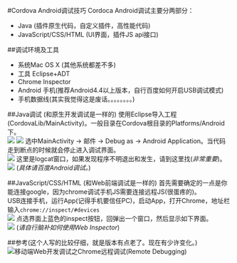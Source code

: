 #Cordova Android调试技巧
Cordoca Android调试主要分两部分：<br>

- Java (插件原生代码，自定义插件，高性能代码)
- JavaScript/CSS/HTML (UI界面，插件JS api接口)

##调试环境及工具

- 系统Mac OS X (其他系统都差不多)
- 工具 Eclipse+ADT
- Chrome Inspector
- Android 手机(推荐Android4.4以上版本，自行百度如何开启USB调试模式)
- 手机数据线(其实我觉得这是废话。。。。。。。。)

##Java调试 (和原生开发调试是一样的)
使用Eclipse导入工程(CordovaLib/MainActivity)。一般目录在Cordova根目录的Platforms/Android下。<br>
![](https://github.com/CordovaCn/CordovaCn/blob/master/imgs/Screen%20Shot%202016-03-21%20at%20%E4%B8%8B%E5%8D%887.42.41.png)
![](https://github.com/CordovaCn/CordovaCn/blob/master/imgs/Screen%20Shot%202016-03-21%20at%20%E4%B8%8B%E5%8D%887.43.26.png)
选中MainActivity -> 邮件 -> Debug as -> Android Application。当代码走到断点的时候就会停止进入调试界面。<br>
![](https://github.com/CordovaCn/CordovaCn/blob/master/imgs/Screen%20Shot%202016-03-21%20at%20%E4%B8%8B%E5%8D%887.47.42.png)
这里是logcat窗口，如果发现程序不明退出和发生，请到这里找(*非常重要*)。<br>
![](https://github.com/CordovaCn/CordovaCn/blob/master/imgs/Screen%20Shot%202016-03-21%20at%20%E4%B8%8B%E5%8D%887.51.40.png)
(*具体请百度Android调试。*)

##JavaScript/CSS/HTML (和Web前端调试是一样的)
首先需要确定的一点是你能连接google，因为chrome调试手机JS需要连接远程JS(很蛋疼的)。<br>
USB连接手机，运行App(记得手机要信任PC)，启动App，打开Chrome，地址栏输入`chrome://inspect/#devices`<br>
![](https://github.com/CordovaCn/CordovaCn/blob/master/imgs/Screen%20Shot%202016-03-21%20at%20%E4%B8%8B%E5%8D%888.02.33.png)
点选界面上蓝色的inspect按钮，回弹出一个窗口，然后显示如下界面。<br>
![](https://github.com/CordovaCn/CordovaCn/blob/master/imgs/Screen%20Shot%202016-03-22%20at%20%E4%B8%8B%E5%8D%884.50.11.png)
(*请自行脑补如何使用Web Inspector*)

##参考(这个人写的比较仔细，就是版本有点老了。现在有少许变化。)
![移动端Web开发调试之Chrome远程调试(Remote Debugging)](http://blog.csdn.net/freshlover/article/details/42528643)
